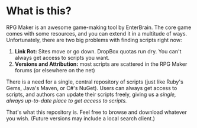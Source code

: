 # What is this?

RPG Maker is an awesome game-making tool by EnterBrain. The core game comes with some resources, and you can extend it in a multitude of ways. Unfortunately, there are two big problems with finding scripts right now:

1. **Link Rot:** Sites move or go down. DropBox quotas run dry. You can't always get access to scripts you want.
2. **Versions and Attribution:** most scripts are scattered in the RPG Maker forums (or elsewhere on the net)

There is a need for a single, central repository of scripts (just like Ruby's Gems, Java's Maven, or C#'s NuGet). Users can always get access to scripts, and authors can update their scripts freely, giving us a *single, always up-to-date place to get access to scripts.*

That's what this repository is. Feel free to browse and download whatever you wish. (Future versions may include a local search client.)
